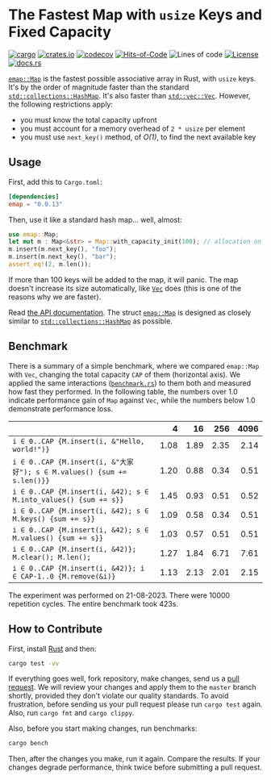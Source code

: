 # The Fastest Map with `usize` Keys and Fixed Capacity

[![cargo](https://github.com/yegor256/emap/actions/workflows/cargo.yml/badge.svg)](https://github.com/yegor256/emap/actions/workflows/cargo.yml)
[![crates.io](https://img.shields.io/crates/v/emap.svg)](https://crates.io/crates/emap)
[![codecov](https://codecov.io/gh/yegor256/emap/branch/master/graph/badge.svg)](https://codecov.io/gh/yegor256/emap)
[![Hits-of-Code](https://hitsofcode.com/github/yegor256/emap)](https://hitsofcode.com/view/github/yegor256/emap)
![Lines of code](https://img.shields.io/tokei/lines/github/yegor256/emap)
[![License](https://img.shields.io/badge/license-MIT-green.svg)](https://github.com/yegor256/emap/blob/master/LICENSE.txt)
[![docs.rs](https://img.shields.io/docsrs/emap)](https://docs.rs/emap/latest/emap/)

[`emap::Map`][Map] is the fastest possible associative array in Rust,
  with `usize` keys.
It's by the order of magnitude faster than the standard
  [`std::collections::HashMap`][HashMap].
It's also faster than [`std::vec::Vec`][Vec].
However, the following restrictions apply:

- you must know the total capacity upfront
- you must account for a memory overhead of `2 * usize` per element
- you must use `next_key()` method, of _O(1)_, to find the next available key

## Usage

First, add this to `Cargo.toml`:

```toml
[dependencies]
emap = "0.0.13"
```

Then, use it like a standard hash map... well, almost:

```rust
use emap::Map;
let mut m : Map<&str> = Map::with_capacity_init(100); // allocation on heap
m.insert(m.next_key(), "foo");
m.insert(m.next_key(), "bar");
assert_eq!(2, m.len());
```

If more than 100 keys will be added to the map, it will panic.
The map doesn't increase its size automatically, like [`Vec`][Vec] does
(this is one of the reasons why we are faster).

Read [the API documentation](https://docs.rs/emap/latest/emap/).
The struct [`emap::Map`][Map] is designed as closely similar to
[`std::collections::HashMap`][HashMap] as possible.

## Benchmark

There is a summary of a simple benchmark, where we compared `emap::Map` with
`Vec`, changing the total capacity `CAP` of them (horizontal axis).
We applied the same interactions
([`benchmark.rs`][benchmark])
to them both and measured how fast they performed. In the following table,
the numbers over 1.0 indicate performance gain of `Map` against `Vec`,
while the numbers below 1.0 demonstrate performance loss.

<!-- benchmark -->
| | 4 | 16 | 256 | 4096 |
| --- | --: | --: | --: | --: |
| `i ∈ 0..CAP {M.insert(i, &"Hello, world!")}` |1.08 |1.89 |2.35 |2.14 |
| `i ∈ 0..CAP {M.insert(i, &"大家好"); s ∈ M.values() {sum += s.len()}}` |1.20 |0.88 |0.34 |0.51 |
| `i ∈ 0..CAP {M.insert(i, &42); s ∈ M.into_values() {sum += s}}` |1.45 |0.93 |0.51 |0.52 |
| `i ∈ 0..CAP {M.insert(i, &42); s ∈ M.keys() {sum += s}}` |1.09 |0.58 |0.34 |0.51 |
| `i ∈ 0..CAP {M.insert(i, &42); s ∈ M.values() {sum += s}}` |1.03 |0.57 |0.51 |0.51 |
| `i ∈ 0..CAP {M.insert(i, &42)}; M.clear(); M.len();` |1.27 |1.84 |6.71 |7.61 |
| `i ∈ 0..CAP {M.insert(i, &42)}; i ∈ CAP-1..0 {M.remove(&i)}` |1.13 |2.13 |2.01 |2.15 |

The experiment was performed on 21-08-2023.
 There were 10000 repetition cycles.
 The entire benchmark took 423s.

<!-- benchmark -->

## How to Contribute

First, install [Rust](https://www.rust-lang.org/tools/install) and then:

```bash
cargo test -vv
```

If everything goes well, fork repository, make changes,
send us a
[pull request](https://www.yegor256.com/2014/04/15/github-guidelines.html).
We will review your changes and apply them to the `master` branch shortly,
provided they don't violate our quality standards. To avoid frustration,
before sending us your pull request please run `cargo test` again. Also,
run `cargo fmt` and `cargo clippy`.

Also, before you start making changes, run benchmarks:

```bash
cargo bench
```

Then, after the changes you make, run it again. Compare the results.
If your changes degrade performance, think twice before submitting
a pull request.

[Map]: https://docs.rs/emap/0.0.13/emap/struct.Map.html
[HashMap]: https://doc.rust-lang.org/std/collections/struct.HashMap.html
[Vec]: https://doc.rust-lang.org/std/vec/struct.Vec.html
[benchmark]: https://github.com/yegor256/emap/blob/master/tests/benchmark.rs
